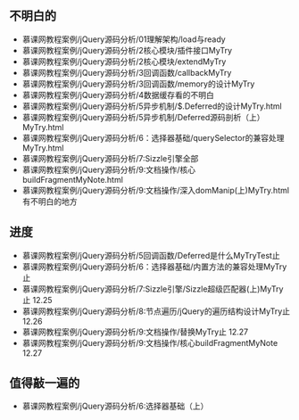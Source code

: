 ## 不明白的
- 慕课网教程案例/jQuery源码分析/01理解架构/load与ready
- 慕课网教程案例/jQuery源码分析/2核心模块/插件接口MyTry
- 慕课网教程案例/jQuery源码分析/2核心模块/extendMyTry
- 慕课网教程案例/jQuery源码分析/3回调函数/callbackMyTry
- 慕课网教程案例/jQuery源码分析/3回调函数/memory的设计MyTry
- 慕课网教程案例/jQuery源码分析/4数据缓存看的不明白
- 慕课网教程案例/jQuery源码分析/5异步机制/$.Deferred的设计MyTry.html
- 慕课网教程案例/jQuery源码分析/5异步机制/Deferred源码剖析（上）MyTry.html
- 慕课网教程案例/jQuery源码分析/6：选择器基础/querySelector的兼容处理MyTry.html
- 慕课网教程案例/jQuery源码分析/7:Sizzle引擎全部
- 慕课网教程案例/jQuery源码分析/9:文档操作/核心buildFragmentMyNote.html
- 慕课网教程案例/jQuery源码分析/9:文档操作/深入domManip(上)MyTry.html有不明白的地方

## 进度
- 慕课网教程案例/jQuery源码分析/5回调函数/Deferred是什么MyTryTest止
- 慕课网教程案例/jQuery源码分析/6：选择器基础/内置方法的兼容处理MyTry止
- 慕课网教程案例/jQuery源码分析/7:Sizzle引擎/Sizzle超级匹配器(上)MyTry止 12.25
- 慕课网教程案例/jQuery源码分析/8:节点遍历/jQuery的遍历结构设计MyTry止 12.26
- 慕课网教程案例/jQuery源码分析/9:文档操作/替换MyTry止 12.27
- 慕课网教程案例/jQuery源码分析/9:文档操作/核心buildFragmentMyNote 12.27


## 值得敲一遍的
- 慕课网教程案例/jQuery源码分析/6:选择器基础（上）

